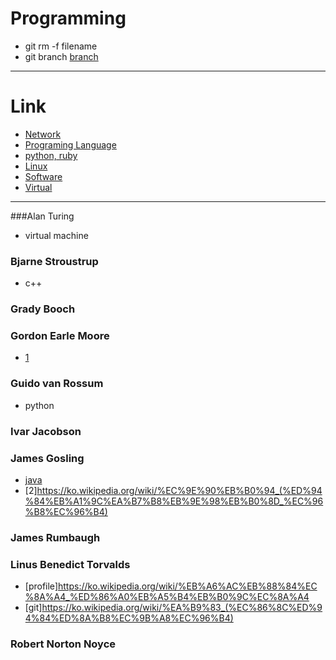 # Programming

* git rm -f filename
* git branch [branch](https://wayhome25.github.io/git/2017/07/08/git-first-pull-request-story/)


---
# Link
 * [Network](./network/README.md)
 * [Programing Language](./PL/README.md)
 * [python, ruby](./PL/python/README.md)
 * [Linux](./OS/Linux/README.md)
 * [Software](./SW/README.md)
 * [Virtual](./virtual/README.md)


---


###Alan Turing
* virtual machine

### Bjarne Stroustrup
* c++

### Grady Booch 

### Gordon Earle Moore
* [1](https://ko.wikipedia.org/wiki/%EA%B3%A0%EB%93%A0_%EB%AC%B4%EC%96%B4)

### Guido van Rossum
* python

### Ivar Jacobson
  

### James Gosling
* [java](https://namu.wiki/w/Java?from=JAVA)
* [2]https://ko.wikipedia.org/wiki/%EC%9E%90%EB%B0%94_(%ED%94%84%EB%A1%9C%EA%B7%B8%EB%9E%98%EB%B0%8D_%EC%96%B8%EC%96%B4)

### James Rumbaugh  

### Linus Benedict Torvalds
* [profile]https://ko.wikipedia.org/wiki/%EB%A6%AC%EB%88%84%EC%8A%A4_%ED%86%A0%EB%A5%B4%EB%B0%9C%EC%8A%A4
* [git]https://ko.wikipedia.org/wiki/%EA%B9%83_(%EC%86%8C%ED%94%84%ED%8A%B8%EC%9B%A8%EC%96%B4)

### Robert Norton Noyce
